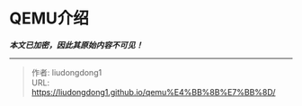# QEMU介绍

***本文已加密，因此其原始内容不可见！***

---

> 作者: liudongdong1  
> URL: https://liudongdong1.github.io/qemu%E4%BB%8B%E7%BB%8D/  

